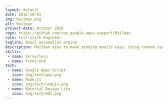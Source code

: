 ```yaml
---
layout: default
date: 2016-10-01
img: mailman.png
alt: Mailman
project-date: October 2016
repo: https://github.com/coe-google-apps-support/Mailman
role: Full-stack Engineer
tagline: Email automation engine
description: Mailman aims to make sending emails easy. Using common spreadsheet functions, customize when you want to send your emails. A powerful, easy to use mail merge solution for the City of Edmonton. Mailman guides you through the process of setting up your own mail merge. Just use our merge tags! You can use <<>> to swap out data from your Google Sheets into your emails. Supercharge your email workflow today!
skills:
 - name: Serverless
 - name: Front-end
tech:
 - name: Google Apps Script
   icon: img/tech/gas.png
 - name: Node.js
   icon: img/tech/nodejs.png
 - name: Material Design Lite
   icon: img/tech/mdl.png
---
```

